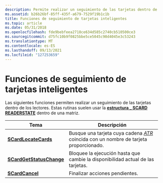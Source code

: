 ```yaml
---
description: Permite realizar un seguimiento de las tarjetas dentro de los lectores. Estas rutinas suelen usar la estructura \_ SCARD READERSTATE dentro de una matriz.
ms.assetid: b26b26bf-85ff-435f-a679-7529f19b1c1b
title: Funciones de seguimiento de tarjetas inteligentes
ms.topic: article
ms.date: 05/31/2018
ms.openlocfilehash: fde9bebfeea2718ce634d585c2740cb510500ce3
ms.sourcegitcommit: d75fc10b9f0825bbe5ce5045c90d4045e3c53243
ms.translationtype: MT
ms.contentlocale: es-ES
ms.lasthandoff: 09/13/2021
ms.locfileid: "127253659"
---
```

# <a name="smart-card-tracking-functions"></a>Funciones de seguimiento de tarjetas inteligentes

Las siguientes funciones permiten realizar un seguimiento de las tarjetas dentro de los lectores. Estas rutinas suelen usar la [**estructura \_ SCARD READERSTATE**](/windows/desktop/api/Winscard/ns-winscard-scard_readerstatea) dentro de una matriz.



| Tema                                                | Descripción                                                                                                                            |
|------------------------------------------------------|----------------------------------------------------------------------------------------------------------------------------------------|
| [**SCardLocateCards**](/windows/desktop/api/Winscard/nf-winscard-scardlocatecardsa)         | Busque una tarjeta cuya cadena [*ATR*](../secgloss/a-gly.md) coincida con un nombre de tarjeta proporcionado. |
| [**SCardGetStatusChange**](/windows/desktop/api/Winscard/nf-winscard-scardgetstatuschangea) | Bloquee la ejecución hasta que cambie la disponibilidad actual de las tarjetas.                                                                       |
| [**SCardCancel**](/windows/desktop/api/Winscard/nf-winscard-scardcancel)                   | Finalizar acciones pendientes.                                                                                                         |



 

 

 
